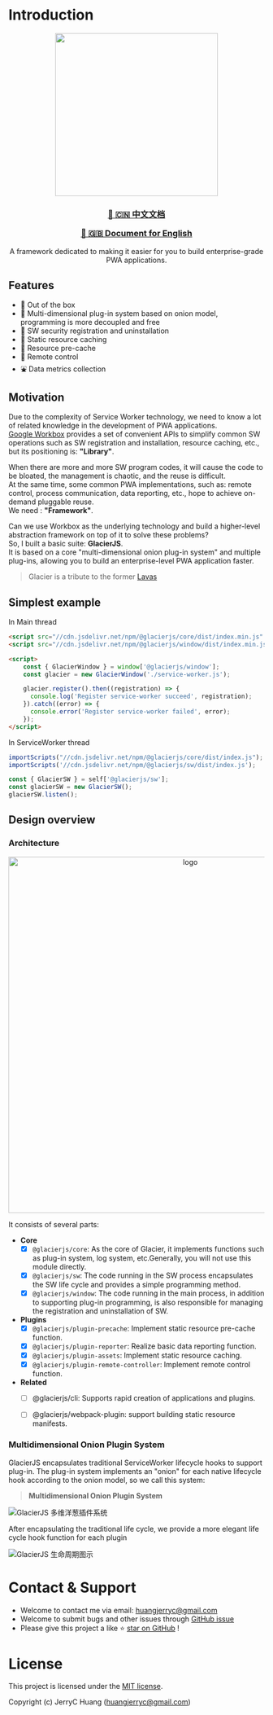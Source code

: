 # Introduction


<p align="center">
  <a href="https://jerryc8080.github.io/GlacierJS/">
      <img width="320" src="https://bluesun-1252625244.cos.ap-guangzhou.myqcloud.com/jerryc/20220227085816.png?imageView2/2/w/320">
  </a>
</p>

<h3 align="center">
  <p><a href="https://jerryc8080.github.io/GlacierJS/#/contents/zh-cn/">📖 🇨🇳 中文文档</a></p>
  <p><a href="https://jerryc8080.github.io/GlacierJS/">📖 🇬🇧 Document for English</a></p>
</h3>

<p align="center">
  A framework dedicated to making it easier for you to build enterprise-grade PWA applications.
</p>


## Features

- 🧳  Out of the box
- 🗽  Multi-dimensional plug-in system based on onion model, programming is more decoupled and free
- 🚀  SW security registration and uninstallation
- 🎡  Static resource caching
- 🎢  Resource pre-cache
- 🎠  Remote control
- ⛲️  Data metrics collection

## Motivation

Due to the complexity of Service Worker technology, we need to know a lot of related knowledge in the development of PWA applications.    
[Google Workbox](https://developers.google.com/web/tools/workbox) provides a set of convenient APIs to simplify common SW operations such as SW registration and installation, resource caching, etc., but its positioning is: **"Library"**.    

When there are more and more SW program codes, it will cause the code to be bloated, the management is chaotic, and the reuse is difficult.    
At the same time, some common PWA implementations, such as: remote control, process communication, data reporting, etc., hope to achieve on-demand pluggable reuse.    
We need : **"Framework"**.

Can we use Workbox as the underlying technology and build a higher-level abstraction framework on top of it to solve these problems?    
So, I built a basic suite: **GlacierJS**.    
It is based on a core "multi-dimensional onion plug-in system" and multiple plug-ins, allowing you to build an enterprise-level PWA application faster.

> Glacier is a tribute to the former [Lavas](https://github.com/lavas-project/lavas)

## Simplest example

In Main thread
```html
<script src="//cdn.jsdelivr.net/npm/@glacierjs/core/dist/index.min.js" ></script>
<script src="//cdn.jsdelivr.net/npm/@glacierjs/window/dist/index.min.js"></script>

<script>
    const { GlacierWindow } = window['@glacierjs/window'];
    const glacier = new GlacierWindow('./service-worker.js');

    glacier.register().then((registration) => {
      console.log('Register service-worker succeed', registration);
    }).catch((error) => {
      console.error('Register service-worker failed', error);
    });
</script>
```

In ServiceWorker thread
```javascript
importScripts("//cdn.jsdelivr.net/npm/@glacierjs/core/dist/index.js");
importScripts('//cdn.jsdelivr.net/npm/@glacierjs/sw/dist/index.js');

const { GlacierSW } = self['@glacierjs/sw'];
const glacierSW = new GlacierSW();
glacierSW.listen();
```

## Design overview

### Architecture
<p align="center">
    <img alt="logo" width="700" src="https://bluesun-1252625244.cos.ap-guangzhou.myqcloud.com/jerryc/20220227172033.png">
</p>

It consists of several parts:

* **Core**
    - [x] `@glacierjs/core`: As the core of Glacier, it implements functions such as plug-in system, log system, etc.Generally, you will not use this module directly.
    - [x] `@glacierjs/sw`: The code running in the SW process encapsulates the SW life cycle and provides a simple programming method.
    - [x] `@glacierjs/window`: The code running in the main process, in addition to supporting plug-in programming, is also responsible for managing the registration and uninstallation of SW.

* **Plugins**
    - [x] `@glacierjs/plugin-precache`: Implement static resource pre-cache function.
    - [x] `@glacierjs/plugin-reporter`: Realize basic data reporting function.
    - [x] `@glacierjs/plugin-assets`: Implement static resource caching.
    - [x] `@glacierjs/plugin-remote-controller`: Implement remote control function.

* **Related**
    - [ ] @glacierjs/cli: Supports rapid creation of applications and plugins.
    - [ ] @glacierjs/webpack-plugin: support building static resource manifests.


### Multidimensional Onion Plugin System

GlacierJS encapsulates traditional ServiceWorker lifecycle hooks to support plug-in.
The plug-in system implements an "onion" for each native lifecycle hook according to the onion model, so we call this system:
  
> **Multidimensional Onion Plugin System**

![GlacierJS 多维洋葱插件系统](https://cdn.jsdelivr.net/gh/jerryc8080/glacierjs@master/docs/assets/plugin-system.drawio.png)

After encapsulating the traditional life cycle, we provide a more elegant life cycle hook function for each plugin

![GlacierJS 生命周期图示](https://cdn.jsdelivr.net/gh/jerryc8080/glacierjs@master/docs/assets/lifecycle.drawio.png)


# Contact & Support

* Welcome to contact me via email: huangjerryc@gmail.com
* Welcome to submit bugs and other issues through  [GitHub issue](https://github.com/JerryC8080/glacierjs/issues)
* Please give this project a like ⭐️ [star on GitHub](https://github.com/beautywe/beautywe) !

# License

This project is licensed under the [MIT license](https://cdn.jsdelivr.net/gh/JerryC8080/glacierjs/LICENSE).

Copyright (c) JerryC Huang (huangjerryc@gmail.com)
